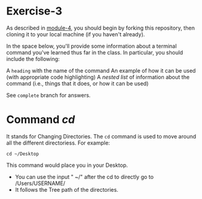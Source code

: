 # Exercise-3

As described in [module-4](https://github.com/INFO-201/m4-git-intro), you should begin by forking this repository, then cloning it to your local machine (if you haven't already).

In the space below, you'll provide some information about a terminal command you've learned thus far in the class. In particular, you should include the following:

A `heading` with the name of the command
An example of how it can be used (with appropriate code highlighting)
A _nested list_ of information about the command (i.e., things that it does, or how it can be used)

See `complete` branch for answers.


# Command _**cd**_

It stands for Changing Directories. The `cd` command is used to move around all the different directoriess. For example:

`cd ~/Desktop`

This command would place you in your Desktop.

- You can use the input " ~/" after the cd to directly go to /Users/USERNAME/
- It follows the Tree path of the directories.